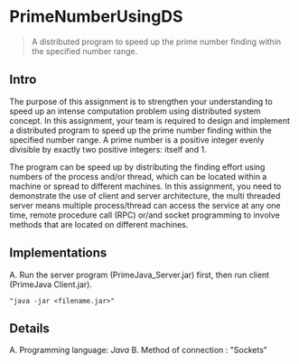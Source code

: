 # PrimeNumberUsingDS

> A distributed program to speed up the prime number finding within the specified number range.

## Intro
The purpose of this assignment is to strengthen your understanding to speed up an intense computation problem using distributed system concept.  In this assignment, your team is required to design and implement a distributed program to speed up the prime number finding within the specified number range.  A prime number is a positive integer evenly divisible by exactly two positive integers:  itself and 1.

The program can be speed up by distributing the finding effort using numbers of the process and/or thread, which can be located within a machine or spread to different machines. In this assignment, you need to demonstrate the use of client and server architecture, the multi threaded server means multiple process/thread can access the service at any one time, remote procedure call (RPC) or/and socket programming to involve methods that are located on different machines.

## Implementations
A. Run the server program (PrimeJava_Server.jar) first, then run client (PrimeJava Client.jar).

	"java -jar <filename.jar>"  

## Details
A.	Programming language: *Java*
B.	Method of connection : "Sockets"